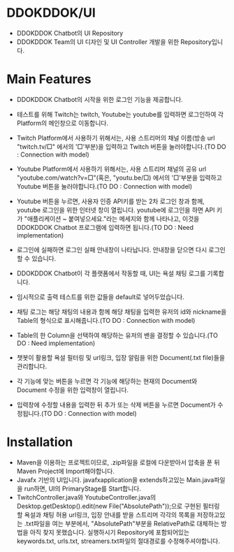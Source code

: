 # DDOKDDOK/UI
* DDOKDDOK Chatbot의 UI Repository
 * DDOKDDOK Team의 UI 디자인 및 UI Controller 개발을 위한 Repository입니다.

# Main Features
* DDOKDDOK Chatbot의 시작을 위한 로그인 기능을 제공합니다.
 * 테스트를 위해 Twitch는 twitch, Youtube는 youtube를 입력하면 로그인하여 각 Platform의 메인창으로 이동합니다.
 * Twitch Platform에서 사용하기 위해서는, 사용 스트리머의 채널 이름(방송 url "twitch.tv/□" 에서의 '□'부분)을 입력하고 Twitch 버튼을 눌러야합니다.(TO DO : Connection with model)
 * Youtube Platform에서 사용하기 위해서는, 사용 스트리머 채널의 공유 url "youtube.com/watch?v=□"(혹은, "youtu.be/□) 에서의 '□'부분을 입력하고 Youtube 버튼을 눌러야합니다.(TO DO : Connection with model)
 * Youtube 버튼을 누르면, 사용자 인증 API키를 받는 2차 로그인 창과 함께, youtube 로그인을 위한 인터넷 창이 열립니다. youtube에 로그인을 하면 API 키가 "애플리케이션 ~ 붙여넣으세요."라는 메세지와 함께 나타나고, 이것을 DDOKDDOK Chatbot 프로그램에 입력하면 됩니다.(TO DO : Need implementation)
 * 로그인에 실패하면 로그인 실패 안내창이 나타납니다. 안내창을 닫으면 다시 로그인 할 수 있습니다.
 
* DDOKDDOK Chatbot이 각 플랫폼에서 작동할 때, UI는 욕설 채팅 로그를 기록합니다.
 * 임시적으로 출력 테스트를 위한 값들을 default로 넣어두었습니다.
 * 채팅 로그는 해당 채팅의 내용과 함께 해당 채팅을 입력한 유저의 id와 nickname을 Table의 형식으로 표시해줍니다.(TO DO : Connection with model)
 * Table의 한 Column을 선택하여 해당하는 유저의 밴을 결정할 수 있습니다.(TO DO : Need implementation)
 
* 챗봇이 활용할 욕설 필터링 및 url링크, 입장 알림을 위한 Document(.txt file)들을 관리합니다.
 * 각 기능에 맞는 버튼을 누르면 각 기능에 해당하는 현재의 Document와 Document 수정을 위한 입력창이 열립니다.
 * 입력창에 수정할 내용을 입력한 뒤 추가 또는 삭제 버튼을 누르면 Document가 수정됩니다.(TO DO : Connection with model)

# Installation
* Maven을 이용하는 프로젝트이므로, .zip파일을 로컬에 다운받아서 압축을 푼 뒤 Maven Project에 Import해야합니다.
* Javafx 기반의 UI입니다. javafxapplication을 extends하고있는 Main.java파일을 run하면, UI의 PrimaryStage를 Start합니다.
* TwitchController.java와 YoutubeController.java의 Desktop.getDesktop().edit(new File("AbsolutePath"));으로 구현된 필터링 할 욕설과 채팅 허용 url링크, 입장 안내를 받을 스트리머 각각의 목록을 저장하고있는 .txt파일을 여는 부분에서, "AbsolutePath"부분을 RelativePath로 대체하는 방법을 아직 찾지 못했습니다. 실행하시기  Repository에 포함되어있는 keywords.txt, urls.txt, streamers.txt파일의 절대경로를 수정해주셔야합니다.

 
